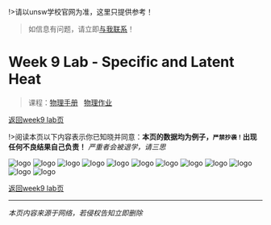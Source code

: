 !>请以unsw学校官网为准，这里只提供参考！ 

>如信息有问题，请立即[与我联系](/help/?id=关于我)！

# Week 9 Lab - Specific and Latent Heat

>课程：[物理手册](/DPST1021/) &nbsp; [物理作业](/homework/DPST1021/)


[返回week9 lab页](/homework/DPST1021/work/work09_Lab_Specific_and_Latent_Heat/)

!>阅读本页以下内容表示你已知晓并同意：**本页的数据均为例子，`严禁抄袭！`出现任何不良结果自己负责！** _严重者会被退学，请三思_

![logo](./file/Example-01.png ':size=700')
![logo](./file/Example-02.png ':size=700')
![logo](./file/Example-03.png ':size=700')
![logo](./file/Example-04.png ':size=700')
![logo](./file/Example-05.png ':size=700')
![logo](./file/Example-06.png ':size=700')
![logo](./file/Example-07.png ':size=700')
![logo](./file/Example-08.png ':size=700')
![logo](./file/Example-09.png ':size=700')
![logo](./file/Example-10.png ':size=700')
![logo](./file/Example-11.png ':size=700')
![logo](./file/Example-12.png ':size=700')


[返回week9 lab页](/homework/DPST1021/work/work09_Lab_Specific_and_Latent_Heat/)

---
_本页内容来源于网络，若侵权告知立即删除_